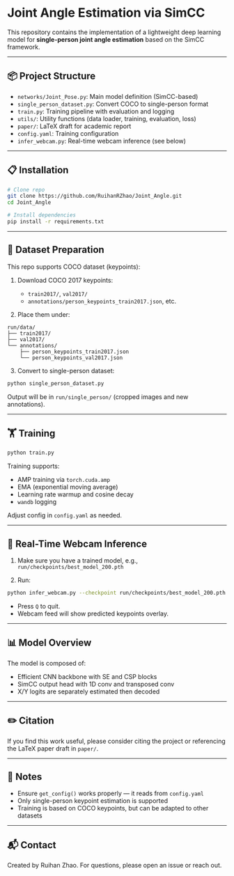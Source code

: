 
# Joint Angle Estimation via SimCC

This repository contains the implementation of a lightweight deep learning model for **single-person joint angle estimation** based on the SimCC framework.

---

## 📦 Project Structure

- `networks/Joint_Pose.py`: Main model definition (SimCC-based)
- `single_person_dataset.py`: Convert COCO to single-person format
- `train.py`: Training pipeline with evaluation and logging
- `utils/`: Utility functions (data loader, training, evaluation, loss)
- `paper/`: LaTeX draft for academic report
- `config.yaml`: Training configuration
- `infer_webcam.py`: Real-time webcam inference (see below)

---

## 📋 Installation

```bash
# Clone repo
git clone https://github.com/RuihanRZhao/Joint_Angle.git
cd Joint_Angle

# Install dependencies
pip install -r requirements.txt
```

---

## 📁 Dataset Preparation

This repo supports COCO dataset (keypoints):

1. Download COCO 2017 keypoints:
   - `train2017/`, `val2017/`
   - `annotations/person_keypoints_train2017.json`, etc.

2. Place them under:
```
run/data/
├── train2017/
├── val2017/
└── annotations/
    ├── person_keypoints_train2017.json
    └── person_keypoints_val2017.json
```

3. Convert to single-person dataset:

```bash
python single_person_dataset.py
```

Output will be in `run/single_person/` (cropped images and new annotations).

---

## 🏋️ Training

```bash
python train.py
```

Training supports:
- AMP training via `torch.cuda.amp`
- EMA (exponential moving average)
- Learning rate warmup and cosine decay
- `wandb` logging

Adjust config in `config.yaml` as needed.

---

## 🎥 Real-Time Webcam Inference

1. Make sure you have a trained model, e.g., `run/checkpoints/best_model_200.pth`

2. Run:

```bash
python infer_webcam.py --checkpoint run/checkpoints/best_model_200.pth
```

- Press `Q` to quit.
- Webcam feed will show predicted keypoints overlay.

---

## 📊 Model Overview

The model is composed of:

- Efficient CNN backbone with SE and CSP blocks
- SimCC output head with 1D conv and transposed conv
- X/Y logits are separately estimated then decoded

---

## ✏️ Citation

If you find this work useful, please consider citing the project or referencing the LaTeX paper draft in `paper/`.

---

## 🔧 Notes

- Ensure `get_config()` works properly — it reads from `config.yaml`
- Only single-person keypoint estimation is supported
- Training is based on COCO keypoints, but can be adapted to other datasets

---

## 📬 Contact

Created by Ruihan Zhao. For questions, please open an issue or reach out.

